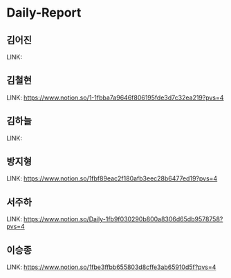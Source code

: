 # Daily-Report
## 김어진
LINK: 

## 김철현
LINK: https://www.notion.so/1-1fbba7a9646f806195fde3d7c32ea219?pvs=4

## 김하늘
LINK: 

## 방지형
LINK: https://www.notion.so/1fbf89eac2f180afb3eec28b6477ed19?pvs=4

## 서주하
LINK: https://www.notion.so/Daily-1fb9f030290b800a8306d65db9578758?pvs=4

## 이승종
LINK: https://www.notion.so/1fbe3ffbb655803d8cffe3ab65910d5f?pvs=4
